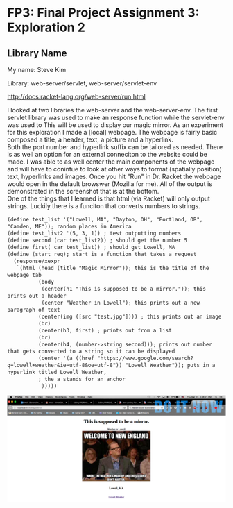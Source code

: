 # FP3: Final Project Assignment 3: Exploration 2
## Library Name
My name: Steve Kim 

Library: web-server/servlet,  web-server/servlet-env
    
http://docs.racket-lang.org/web-server/run.html

I looked at two libraries the web-server and the web-server-env. The first servlet library was used to make an response function  while the servlet-env was used to  This will be used to display our magic mirror.  As an experiment for this exploration I made a [local] webpage. The webpage is fairly basic composed a title, a header, text, a picture and a hyperlink.  
Both the port number and hyperlink suffix can be tailored as needed. There is as well an option for an external conneciton to the website could be made. I was able to as well center the main components of the webpage and will have to conintue to look at other ways to format (spatially position) text, hyperlinks and images.  Once you hit "Run" in Dr. Racket the webpage would open in the default browswer (Mozilla for me).  All of the output is demonstrated in the screenshot that is at the bottom.  
One of the things that I learned is that html (via Racket) will only output strings.  Luckily there is a funciton that converts numbers to strings. 
```racket
(define test_list '("Lowell, MA", "Dayton, OH", "Portland, OR", "Camden, ME")); random places in America 
(define test_list2 '(5, 3, 1)) ; test outputting numbers 
(define second (car test_list2)) ; should get the number 5
(define first( car test_list)) ; should get Lowell, MA 
(define (start req); start is a function that takes a request 
  (response/xexpr
   `(html (head (title "Magic Mirror")); this is the title of the webpage tab 
          (body
           (center(h1 "This is supposed to be a mirror.")); this prints out a header 
           (center "Weather in Lowell"); this prints out a new paragraph of text 
          (center(img ([src "test.jpg"]))) ; this prints out an image 
          (br) 
          (center(h3, first) ; prints out from a list
          (br)
          (center(h4, (number->string second))); prints out number that gets converted to a string so it can be displayed
          (center '(a ((href "https://www.google.com/search?q=lowell+weather&ie=utf-8&oe=utf-8")) "Lowell Weather")); puts in a hyperlink titled Lowell Weather,
          ; the a stands for an anchor 
           )))))
```
![Webpage](Final.png)
